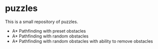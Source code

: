 # puzzles
This is a small repository of puzzles. 
  - A* Pathfinding with preset obstacles
  - A* Pathfinding with random obstacles
  - A* Pathfinding with random obstacles with ability to remove obstacles
